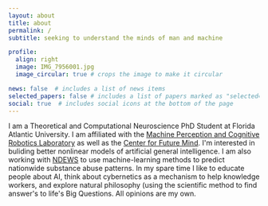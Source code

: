 ```yaml
---
layout: about
title: about
permalink: /
subtitle: seeking to understand the minds of man and machine

profile:
  align: right
  image: IMG_7956001.jpg
  image_circular: true # crops the image to make it circular

news: false  # includes a list of news items
selected_papers: false # includes a list of papers marked as "selected={true}"
social: true  # includes social icons at the bottom of the page
---
```


I am a Theoretical and Computational Neuroscience PhD Student at Florida Atlantic University. I am affiliated with the [Machine Perception and Cognitive Robotics Laboratory](mpcrlab.com) as well as the [Center for Future Mind](https://www.fau.edu/future-mind/). I'm interested in buliding better nonlinear models of artificial general intelligence. 
I am also working with [NDEWS](https://ndews.org/novel-surveillance/web-surveillance/) to use machine-learning methods to predict nationwide substance abuse patterns. 
In my spare time I like to educate people about AI, think about cybernetics as a mechanism to help knowledge workers, and explore natural philosophy (using the scientific method to find answer's to life's Big Questions.
All opinions are my own.

